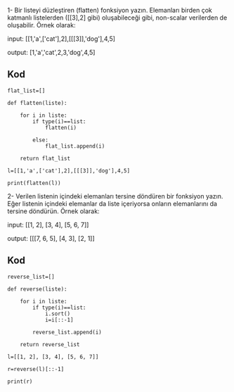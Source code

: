 1- Bir listeyi düzleştiren (flatten) fonksiyon yazın. Elemanları birden çok katmanlı listelerden ([[3],2] gibi) oluşabileceği gibi, non-scalar verilerden de oluşabilir. Örnek olarak:

input: [[1,'a',['cat'],2],[[[3]],'dog'],4,5]

output: [1,'a','cat',2,3,'dog',4,5]

## Kod

```
flat_list=[]

def flatten(liste):

    for i in liste:
        if type(i)==list:
            flatten(i)

        else:
            flat_list.append(i)

    return flat_list            

l=[[1,'a',['cat'],2],[[[3]],'dog'],4,5]

print(flatten(l))

```

2- Verilen listenin içindeki elemanları tersine döndüren bir fonksiyon yazın. Eğer listenin içindeki elemanlar da liste içeriyorsa onların elemanlarını da tersine döndürün. Örnek olarak:

input: [[1, 2], [3, 4], [5, 6, 7]]

output: [[[7, 6, 5], [4, 3], [2, 1]]

## Kod
```
reverse_list=[]

def reverse(liste):

    for i in liste:
        if type(i)==list:
            i.sort()
            i=i[::-1]

        reverse_list.append(i)
    
    return reverse_list

l=[[1, 2], [3, 4], [5, 6, 7]]

r=reverse(l)[::-1]

print(r)

```
